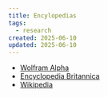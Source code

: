 ```yaml
---
title: Encylopedias
tags:
  - research
created: 2025-06-10
updated: 2025-06-10
---
```


- [Wolfram Alpha](http://www.wolframalpha.com/)
- [Encyclopedia Britannica](https://www.britannica.com/)
- [Wikipedia](https://www.wikipedia.org/)